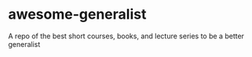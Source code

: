 # awesome-generalist
A repo of the best short courses, books, and lecture series to be a better generalist
